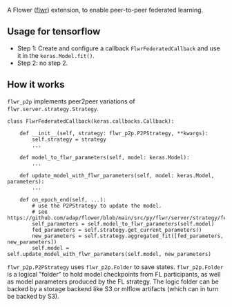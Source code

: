 A Flower ([flwr](https://flower.dev/)) extension, to enable peer-to-peer federated learning.

## Usage for tensorflow

- Step 1: Create and configure a callback `FlwrFederatedCallback` and use it in the `keras.Model.fit()`.
- Step 2: no step 2.

## How it works

`flwr_p2p` implements peer2peer variations of `flwr.server.strategy.Strategy`. 

```
class FlwrFederatedCallback(keras.callbacks.Callback):
    
    def __init__(self, strategy: flwr_p2p.P2PStrategy, **kwargs):
        self.strategy = strategy
        ...

    def model_to_flwr_parameters(self, model: keras.Model):
        ...

    def update_model_with_flwr_parameters(self, model: keras.Model, parameters):
        ...
    
    def on_epoch_end(self, ...):
        # use the P2PStrategy to update the model.
        # see https://github.com/adap/flower/blob/main/src/py/flwr/server/strategy/fedavg.py
        self_parameters = self.model_to_flwr_parameters(self.model)
        fed_parameters = self.strategy.get_current_parameters()
        new_parameters = self.strategy.aggregated_fit([fed_parameters, new_parameters])
        self.model = self.update_model_with_flwr_parameters(self.model, new_parameters)

```

`flwr_p2p.P2PStrategy` uses `flwr_p2p.Folder` to save states. `flwr_p2p.Folder` is a logical "folder" to hold model checkpoints from FL participants, as well as model parameters produced by the FL strategy. The logic folder can be backed by a storage backend like S3 or mlflow artifacts (which can in turn be backed by S3).


